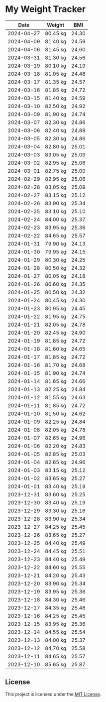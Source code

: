 # My Weight Tracker
| Date | Weight | BMI |
| --- | --- | --- |
| 2024-04-27 | 80.45 kg | 24.30 |
| 2024-04-09 | 81.40 kg | 24.59 |
| 2024-04-06 | 81.45 kg | 24.60 |
| 2024-03-31 | 81.30 kg | 24.56 |
| 2024-03-19 | 80.10 kg | 24.19 |
| 2024-03-18 | 81.05 kg | 24.48 |
| 2024-03-17 | 81.35 kg | 24.57 |
| 2024-03-16 | 81.85 kg | 24.72 |
| 2024-03-15 | 81.40 kg | 24.59 |
| 2024-03-10 | 82.50 kg | 24.92 |
| 2024-03-09 | 81.90 kg | 24.74 |
| 2024-03-07 | 82.30 kg | 24.86 |
| 2024-03-06 | 82.40 kg | 24.89 |
| 2024-03-05 | 82.30 kg | 24.86 |
| 2024-03-04 | 82.80 kg | 25.01 |
| 2024-03-03 | 83.05 kg | 25.09 |
| 2024-03-02 | 82.95 kg | 25.06 |
| 2024-03-01 | 82.75 kg | 25.00 |
| 2024-02-29 | 82.95 kg | 25.06 |
| 2024-02-28 | 83.05 kg | 25.09 |
| 2024-02-27 | 83.15 kg | 25.12 |
| 2024-02-26 | 83.90 kg | 25.34 |
| 2024-02-25 | 83.10 kg | 25.10 |
| 2024-02-24 | 84.00 kg | 25.37 |
| 2024-02-23 | 83.95 kg | 25.36 |
| 2024-02-22 | 84.65 kg | 25.57 |
| 2024-01-31 | 79.90 kg | 24.13 |
| 2024-01-30 | 79.95 kg | 24.15 |
| 2024-01-29 | 80.30 kg | 24.25 |
| 2024-01-28 | 80.50 kg | 24.32 |
| 2024-01-27 | 80.05 kg | 24.18 |
| 2024-01-26 | 80.60 kg | 24.35 |
| 2024-01-25 | 80.50 kg | 24.32 |
| 2024-01-24 | 80.45 kg | 24.30 |
| 2024-01-23 | 80.95 kg | 24.45 |
| 2024-01-22 | 81.95 kg | 24.75 |
| 2024-01-21 | 82.05 kg | 24.78 |
| 2024-01-20 | 82.45 kg | 24.90 |
| 2024-01-19 | 81.85 kg | 24.72 |
| 2024-01-18 | 81.60 kg | 24.65 |
| 2024-01-17 | 81.85 kg | 24.72 |
| 2024-01-16 | 81.70 kg | 24.68 |
| 2024-01-15 | 81.90 kg | 24.74 |
| 2024-01-14 | 81.65 kg | 24.66 |
| 2024-01-13 | 82.25 kg | 24.84 |
| 2024-01-12 | 81.55 kg | 24.63 |
| 2024-01-11 | 81.85 kg | 24.72 |
| 2024-01-10 | 81.50 kg | 24.62 |
| 2024-01-09 | 82.25 kg | 24.84 |
| 2024-01-08 | 82.05 kg | 24.78 |
| 2024-01-07 | 82.65 kg | 24.96 |
| 2024-01-06 | 82.20 kg | 24.83 |
| 2024-01-05 | 82.85 kg | 25.03 |
| 2024-01-04 | 82.65 kg | 24.96 |
| 2024-01-03 | 83.15 kg | 25.12 |
| 2024-01-02 | 83.65 kg | 25.27 |
| 2024-01-01 | 83.40 kg | 25.19 |
| 2023-12-31 | 83.60 kg | 25.25 |
| 2023-12-30 | 83.40 kg | 25.19 |
| 2023-12-29 | 83.30 kg | 25.16 |
| 2023-12-28 | 83.90 kg | 25.34 |
| 2023-12-27 | 84.25 kg | 25.45 |
| 2023-12-26 | 83.65 kg | 25.27 |
| 2023-12-25 | 84.40 kg | 25.49 |
| 2023-12-24 | 84.45 kg | 25.51 |
| 2023-12-23 | 84.40 kg | 25.49 |
| 2023-12-22 | 84.60 kg | 25.55 |
| 2023-12-21 | 84.20 kg | 25.43 |
| 2023-12-20 | 83.90 kg | 25.34 |
| 2023-12-19 | 83.95 kg | 25.36 |
| 2023-12-18 | 84.30 kg | 25.46 |
| 2023-12-17 | 84.35 kg | 25.48 |
| 2023-12-16 | 84.25 kg | 25.45 |
| 2023-12-15 | 83.95 kg | 25.36 |
| 2023-12-14 | 84.55 kg | 25.54 |
| 2023-12-13 | 84.00 kg | 25.37 |
| 2023-12-12 | 84.70 kg | 25.58 |
| 2023-12-11 | 84.65 kg | 25.57 |
| 2023-12-10 | 85.65 kg | 25.87 |

## License

This project is licensed under the [MIT License](LICENSE).

